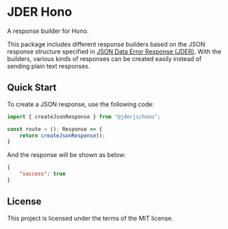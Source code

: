 # JDER Hono

A response builder for Hono.

This package includes different response builders based on the JSON response structure specified in [JSON Data Error Response (JDER)](https://github.com/jder-std/spec). With the builders, various kinds of responses can be created easily instead of sending plain text responses.

## Quick Start

To create a JSON response, use the following code:

```ts
import { createJsonResponse } from "@jderjs/hono";

const route = (): Response => {
    return createJsonResponse();
}
```

And the response will be shown as below:

```json
{
    "success": true
}
```

## License

This project is licensed under the terms of the MIT license.
